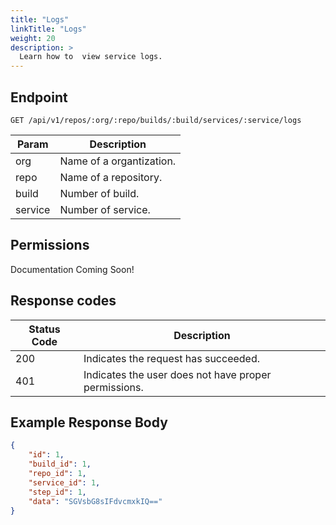```yaml
---
title: "Logs"
linkTitle: "Logs"
weight: 20
description: >
  Learn how to  view service logs.
---
```


## Endpoint

```
GET /api/v1/repos/:org/:repo/builds/:build/services/:service/logs
```

| Param | Description |
|---|---|
| org | Name of a organtization. |
| repo | Name of a repository. |
| build | Number of build. |
| service | Number of service. |

## Permissions

Documentation Coming Soon!

## Response codes

| Status Code | Description |
|---|---|
| 200 | Indicates the request has succeeded. |
| 401 | Indicates the user does not have proper permissions. |

## Example Response Body

```json
{
	"id": 1,
	"build_id": 1,
	"repo_id": 1,
	"service_id": 1,
	"step_id": 1,
	"data": "SGVsbG8sIFdvcmxkIQ=="
}
```
